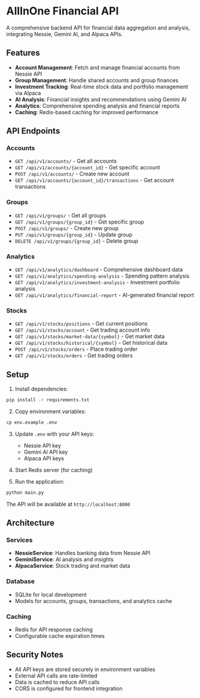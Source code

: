 # AllInOne Financial API

A comprehensive backend API for financial data aggregation and analysis, integrating Nessie, Gemini AI, and Alpaca APIs.

## Features

- **Account Management**: Fetch and manage financial accounts from Nessie API
- **Group Management**: Handle shared accounts and group finances
- **Investment Tracking**: Real-time stock data and portfolio management via Alpaca
- **AI Analysis**: Financial insights and recommendations using Gemini AI
- **Analytics**: Comprehensive spending analysis and financial reports
- **Caching**: Redis-based caching for improved performance

## API Endpoints

### Accounts

- `GET /api/v1/accounts/` - Get all accounts
- `GET /api/v1/accounts/{account_id}` - Get specific account
- `POST /api/v1/accounts/` - Create new account
- `GET /api/v1/accounts/{account_id}/transactions` - Get account transactions

### Groups

- `GET /api/v1/groups/` - Get all groups
- `GET /api/v1/groups/{group_id}` - Get specific group
- `POST /api/v1/groups/` - Create new group
- `PUT /api/v1/groups/{group_id}` - Update group
- `DELETE /api/v1/groups/{group_id}` - Delete group

### Analytics

- `GET /api/v1/analytics/dashboard` - Comprehensive dashboard data
- `GET /api/v1/analytics/spending-analysis` - Spending pattern analysis
- `GET /api/v1/analytics/investment-analysis` - Investment portfolio analysis
- `GET /api/v1/analytics/financial-report` - AI-generated financial report

### Stocks

- `GET /api/v1/stocks/positions` - Get current positions
- `GET /api/v1/stocks/account` - Get trading account info
- `GET /api/v1/stocks/market-data/{symbol}` - Get market data
- `GET /api/v1/stocks/historical/{symbol}` - Get historical data
- `POST /api/v1/stocks/orders` - Place trading order
- `GET /api/v1/stocks/orders` - Get trading orders

## Setup

1. Install dependencies:

```bash
pip install -r requirements.txt
```

2. Copy environment variables:

```bash
cp env.example .env
```

3. Update `.env` with your API keys:

   - Nessie API key
   - Gemini AI API key
   - Alpaca API keys

4. Start Redis server (for caching)

5. Run the application:

```bash
python main.py
```

The API will be available at `http://localhost:8000`

## Architecture

### Services

- **NessieService**: Handles banking data from Nessie API
- **GeminiService**: AI analysis and insights
- **AlpacaService**: Stock trading and market data

### Database

- SQLite for local development
- Models for accounts, groups, transactions, and analytics cache

### Caching

- Redis for API response caching
- Configurable cache expiration times

## Security Notes

- All API keys are stored securely in environment variables
- External API calls are rate-limited
- Data is cached to reduce API calls
- CORS is configured for frontend integration
